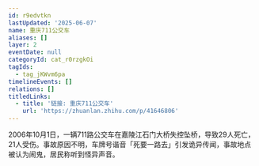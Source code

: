 ```yaml
---
id: r9edvtkn
lastUpdated: '2025-06-07'
name: 重庆711公交车
aliases: []
layer: 2
eventDate: null
categoryId: cat_r0rzgkOi
tagIds:
  - tag_jKWvm6pa
timelineEvents: []
relations: []
titledLinks:
  - title: '链接: 重庆711公交车'
    url: 'https://zhuanlan.zhihu.com/p/41646806'
---
```

2006年10月1日，一辆711路公交车在嘉陵江石门大桥失控坠桥，导致29人死亡，21人受伤。事故原因不明，车牌号谐音「死要一路去」引发诡异传闻，事故地点被认为闹鬼，居民称听到怪异声音。
